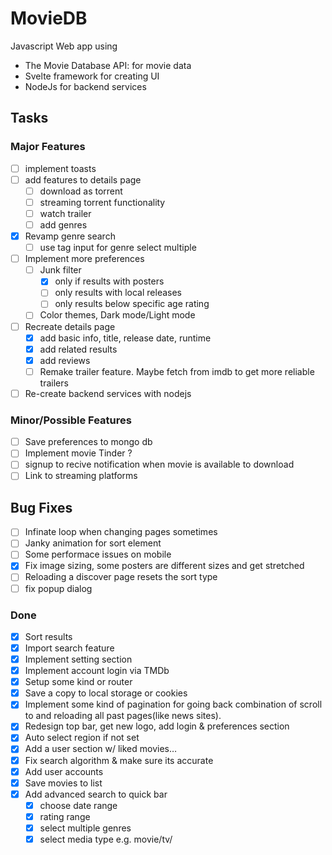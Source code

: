 # MovieDB
Javascript Web app using
  - The Movie Database API: for movie data
  - Svelte framework for creating UI
  - NodeJs for backend services

## Tasks
  ### Major Features
  - [ ] implement toasts
  - [ ] add features to details page
    - [ ] download as torrent
    - [ ] streaming torrent functionality
    - [ ] watch trailer
    - [ ] add genres
  - [x] Revamp genre search
    - [ ] use tag input for genre select multiple
  - [ ] Implement more preferences
    - [ ] Junk filter
      - [x]  only if results with posters
      - [ ]  only results with local releases
      - [ ]  only results below specific age rating
    - [ ] Color themes, Dark mode/Light mode
  - [ ] Recreate details page
    - [x] add basic info, title, release date, runtime
    - [x] add related results
    - [x] add reviews
    - [ ] Remake trailer feature. Maybe fetch from imdb to get more reliable trailers
  - [ ] Re-create backend services with nodejs
  ### Minor/Possible Features
  - [ ] Save preferences to mongo db
  - [ ] Implement movie Tinder ?
  - [ ] signup to recive notification when movie is available to download
  - [ ] Link to streaming platforms

  ## Bug Fixes
  - [ ] Infinate loop when changing pages sometimes
  - [ ] Janky animation for sort element
  - [ ] Some performace issues on mobile
  - [x] Fix image sizing, some posters are different sizes and get stretched
  - [ ] Reloading a discover page resets the sort type
  - [ ] fix popup dialog
  
  ### Done
  - [x] Sort results 
  - [x] Import search feature
  - [x] Implement setting section
  - [x] Implement account login via TMDb
  - [x] Setup some kind or router 
  - [x] Save a copy to local storage or cookies
  - [x] Implement some kind of pagination for going back combination of scroll to and reloading all past pages(like news sites).
  - [x] Redesign top bar, get new logo, add login & preferences section
  - [x] Auto select region if not set
  - [x] Add a user section w/ liked movies…
  - [x] Fix search algorithm & make sure its accurate
  - [x] Add user accounts
  - [x] Save movies to list
  - [x] Add advanced search to quick bar
    - [x] choose date range
    - [x] rating range
    - [x] select multiple genres
    - [x] select media type e.g. movie/tv/